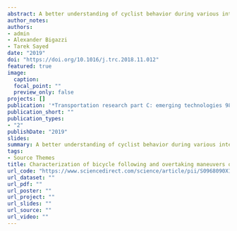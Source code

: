 ```yaml
---
abstract: A better understanding of cyclist behavior during various interactions is needed to enhance bicycle microsimulation models. This study aims to characterize cyclist maneuvers in following and overtaking interactions using multivariate finite mixture model-based clustering. Several variables that potentially affect cyclist state and future decisions are extracted from video data using computer vision techniques, including the longitudinal distance, lateral distance and speed difference between interacting cyclists. Observations of cyclists in following interactions are clustered into constrained and unconstrained states. Observations of overtaking cyclists are clustered into initiation, merging and post-overtaking states. Multivariate distributions within each cluster are examined, along with state transitions for each type of interaction. These characterizations are a key step toward development of agent-based bicycle traffic microsimulation models, which can be used to enhance bicycle facility planning and design, safety modeling, and energy modeling.
author_notes:
authors:
- admin
- Alexander Bigazzi
- Tarek Sayed
date: "2019"
doi: "https://doi.org/10.1016/j.trc.2018.11.012"
featured: true
image:
  caption:
  focal_point: ""
  preview_only: false
projects: []
publication: '*Transportation research part C: emerging technologies 98 (2019): 139-151'
publication_short: ""
publication_types:
- "2"
publishDate: "2019"
slides: 
summary: A better understanding of cyclist behavior during various interactions is needed to enhance bicycle microsimulation models. This study aims to characterize cyclist maneuvers in following and overtaking interactions using multivariate finite mixture model-based clustering. Several variables that potentially affect cyclist state and future decisions are extracted from video data using computer vision techniques, including the longitudinal distance, lateral distance and speed difference between interacting cyclists. Observations of cyclists in following interactions are clustered into constrained and unconstrained states. Observations of overtaking cyclists are clustered into initiation, merging and post-overtaking states. Multivariate distributions within each cluster are examined, along with state transitions for each type of interaction. These characterizations are a key step toward development of agent-based bicycle traffic microsimulation models, which can be used to enhance bicycle facility planning and design, safety modeling, and energy modeling.
tags:
- Source Themes
title: Characterization of bicycle following and overtaking maneuvers on cycling paths
url_code: "https://www.sciencedirect.com/science/article/pii/S0968090X18309823"
url_dataset: ""
url_pdf: ""
url_poster: ""
url_project: ""
url_slides: ""
url_source: ""
url_video: ""
---
```



